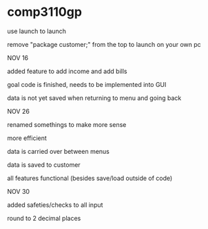 # comp3110gp
use launch to launch

remove "package customer;" from the top to launch on your own pc



NOV 16

added feature to add income and add bills

goal code is finished, needs to be implemented into GUI

data is not yet saved when returning to menu and going back

NOV 26

renamed somethings to make more sense

more efficient

data is carried over between menus

data is saved to customer

all features functional (besides save/load outside of code)

NOV 30

added safeties/checks to all input

round to 2 decimal places

